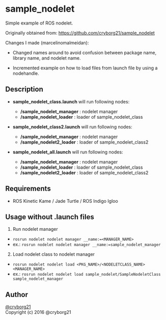 # sample_nodelet

Simple example of ROS nodelet.

Originally obtained from: <https://github.com/cryborg21/sample_nodelet>

Changes I made (marcelinomalmeidan): 

- Changed names around to avoid confusion between package name, library name, and nodelet name.

- Incremented example on how to load files from launch file by using a nodehandle.

## Description

* **sample_nodelet_class.launch** will run following nodes:
  * **/sample_nodelet_manager** : nodelet manager
  * **/sample_nodelet_loader** : loader of sample_nodelet_class


* **sample_nodelet_class2.launch** will run following nodes:
  * **/sample_nodelet_manager** : nodelet manager
  * **/sample_nodelet2_loader** : loader of sample_nodelet_class2


* **sample_nodelet_all.launch** will run following nodes:
  * **/sample_nodelet_manager** : nodelet manager
  * **/sample_nodelet_loader** : loader of sample_nodelet_class
  * **/sample_nodelet2_loader** : loader of sample_nodelet_class2

## Requirements

* ROS Kinetic Kame / Jade Turtle / ROS Indigo Igloo

## Usage without .launch files

1. Run nodelet manager
  * `rosrun nodelet nodelet manager __name:=<MANAGER_NAME>`
  * ex.: `rosrun nodelet nodelet manager __name:=sample_nodelet_manager`
2. Load nodelet class to nodelet manager
  * `rosrun nodelet nodelet load <PKG_NAME>/<NODELETCLASS_NAME> <MANAGER_NAME>`
  * ex.: `rosrun nodelet nodelet load sample_nodelet/SampleNodeletClass sample_nodelet_manager`

## Author

[@cryborg21](https://github.com/cryborg21)  
Copyright (c) 2016 @cryborg21
